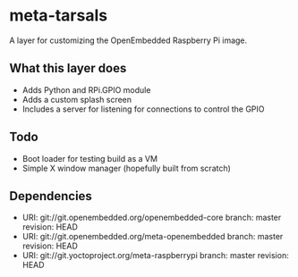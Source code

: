 meta-tarsals
============

A layer for customizing the OpenEmbedded Raspberry Pi image.

What this layer does
--------------------

* Adds Python and RPi.GPIO module
* Adds a custom splash screen
* Includes a server for listening for connections to control the GPIO

Todo
----

* Boot loader for testing build as a VM
* Simple X window manager (hopefully built from scratch)

Dependencies
------------

* URI: git://git.openembedded.org/openembedded-core
  branch: master
  revision: HEAD
* URI: git://git.openembedded.org/meta-openembedded
  branch: master
  revision: HEAD
* URI: git://git.yoctoproject.org/meta-raspberrypi
  branch: master
  revision: HEAD
